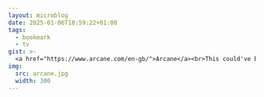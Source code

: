 ```yaml
---
layout: microblog
date: 2025-01-06T18:59:22+01:00
tags:
  - bookmark
  - tv
gist: >-
  <a href="https://www.arcane.com/en-gb/">Arcane</a><br>This could've been a just-another-fantasy series. But the production quality, voice acting, animation, background music and world detail are so phenomenal that it makes the 2-season TV series one of the best ever in its category. The "elevation scenes" (action sequences, protagonist/antagonist introductions) are too good, goosebumps guaranteed. Indian commercial movies that rely on elevation should take note, this is how it is done.
img:
  src: arcane.jpg
  width: 300
---
```

